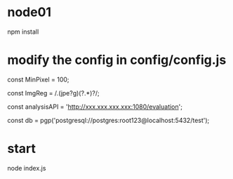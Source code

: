 # node01
npm install


# modify the config in config/config.js
const MinPixel = 100;

const ImgReg = /\.(jpe?g)(\?.*)?/;

const analysisAPI = 'http://xxx.xxx.xxx.xxx:1080/evaluation';

const db = pgp('postgresql://postgres:root123@localhost:5432/test');


# start
node index.js

